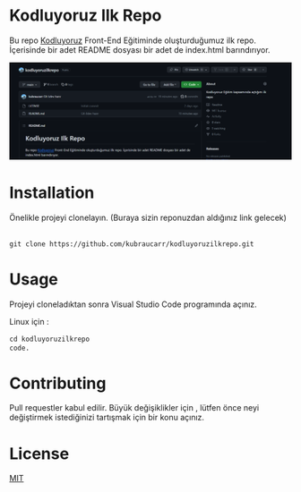 # Kodluyoruz Ilk Repo
Bu repo [Kodluyoruz](kodluyoruz.org) Front-End Eğitiminde oluşturduğumuz ilk repo. İçerisinde bir adet README dosyası bir adet de index.html barındırıyor.


![image](resim2.png)


# Installation

Önelikle projeyi clonelayın. (Buraya sizin reponuzdan aldığınız link gelecek)

```

git clone https://github.com/kubraucarr/kodluyoruzilkrepo.git

```

# Usage

Projeyi cloneladıktan sonra Visual Studio Code programında açınız.

Linux için :

```
cd kodluyoruzilkrepo
code.

```

# Contributing

Pull requestler kabul edilir. Büyük değişiklikler için , lütfen önce neyi değiştirmek istediğinizi tartışmak için bir konu açınız.

# License

[MIT](http://a.com)





